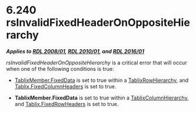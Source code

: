 <html dir="LTR" xmlns:mshelp="http://msdn.microsoft.com/mshelp" xmlns:ddue="http://ddue.schemas.microsoft.com/authoring/2003/5" xmlns:xlink="http://www.w3.org/1999/xlink" xmlns:tool="http://www.microsoft.com/tooltip">
    <head>
        <meta http-equiv="Content-Type" content="text/html; CHARSET=utf-8"></meta>
        <meta name="save" content="history"></meta>
        <title>6.240 rsInvalidFixedHeaderOnOppositeHierarchy</title>
        <xml>
            <mshelp:toctitle title="6.240 rsInvalidFixedHeaderOnOppositeHierarchy"></mshelp:toctitle>
            <mshelp:rltitle title="[MS-RDL]: rsInvalidFixedHeaderOnOppositeHierarchy"></mshelp:rltitle>
            <mshelp:keyword index="A" term="17f1e495-ef82-497c-afa8-d40cf5290d65"></mshelp:keyword>
            <mshelp:attr name="DCSext.ContentType" value="open specification"></mshelp:attr>
            <mshelp:attr name="AssetID" value="17f1e495-ef82-497c-afa8-d40cf5290d65"></mshelp:attr>
            <mshelp:attr name="TopicType" value="kbRef"></mshelp:attr>
            <mshelp:attr name="DCSext.Title" value="[MS-RDL]: rsInvalidFixedHeaderOnOppositeHierarchy" />
        </xml>
    </head>
    <body>
        <div id="header">
            <h1 class="heading">6.240 rsInvalidFixedHeaderOnOppositeHierarchy</h1>
        </div>
        <div id="mainSection">
            <div id="mainBody">
                <div id="allHistory" class="saveHistory"></div>
                <div id="sectionSection0" class="section" name="collapseableSection">
                    

<p><b><i>Applies to </i></b><a href="1e855f94-4617-47e4-b89e-0856c6cb420f.md"><b><i>RDL 2008/01</i></b></a><b><i>,
</i></b><a href="3428e690-a348-4ec7-8a6a-8efb42d2cdee.md"><b><i>RDL 2010/01</i></b></a><b><i>,
and </i></b><a href="52ce3983-2bfc-4e72-9359-42aaf5fe4509.md"><b><i>RDL 2016/01</i></b></a></p>

<p><i>rsInvalidFixedHeaderOnOppositeHierarchy</i> is a critical
error that will occur when one of the following conditions is true:</p>

<ul><li><p><span><span> 
</span></span><a href="c56879ce-2ad7-48bd-83c5-44d74a9ea543.md">TablixMember.FixedData</a>
is set to true within a <a href="08a188d7-05bd-43b8-8d23-11568db8949b.md">TablixRowHierarchy</a>,
and <a href="42857a8c-6691-483d-8fd0-8c205a39313d.md">Tablix.FixedColumnHeaders</a>
is set to true. </p>

</li><li><p><span><span> 
</span></span><b>TablixMember.FixedData</b> is set to true within a <a href="4f5c9261-6652-41b2-81cc-3f6423ce0dbb.md">TablixColumnHierarchy</a>, and
<a href="89a8b882-ead6-4e21-bab1-31dc1d217612.md">Tablix.FixedRowHeaders</a>
is set to true.</p>

</li></ul>
                </div>
            </div>
        </div>
    </body>
</html>